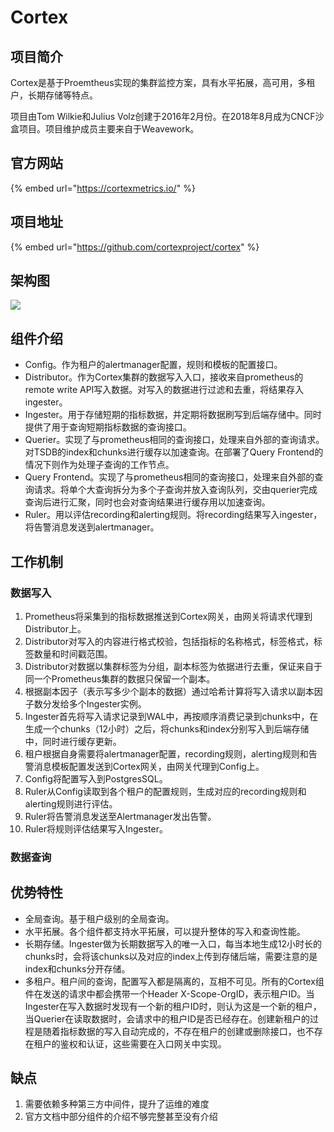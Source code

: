 # Cortex

## 项目简介

Cortex是基于Proemtheus实现的集群监控方案，具有水平拓展，高可用，多租户，长期存储等特点。

项目由Tom Wilkie和Julius Volz创建于2016年2月份。在2018年8月成为CNCF沙盒项目。项目维护成员主要来自于Weavework。

## 官方网站

{% embed url="https://cortexmetrics.io/" %}

## 项目地址

{% embed url="https://github.com/cortexproject/cortex" %}

## 架构图

![](https://cortexmetrics.io/images/architecture.png)

## 组件介绍

* Config。作为租户的alertmanager配置，规则和模板的配置接口。
* Distributor。作为Cortex集群的数据写入入口，接收来自prometheus的remote write API写入数据。对写入的数据进行过滤和去重，将结果存入ingester。
* Ingester。用于存储短期的指标数据，并定期将数据刷写到后端存储中。同时提供了用于查询短期指标数据的查询接口。
* Querier。实现了与prometheus相同的查询接口，处理来自外部的查询请求。对TSDB的index和chunks进行缓存以加速查询。在部署了Query Frontend的情况下则作为处理子查询的工作节点。
* Query Frontend。实现了与prometheus相同的查询接口，处理来自外部的查询请求。将单个大查询拆分为多个子查询并放入查询队列，交由querier完成查询后进行汇聚，同时也会对查询结果进行缓存用以加速查询。
* Ruler。用以评估recording和alerting规则。将recording结果写入ingester，将告警消息发送到alertmanager。

## 工作机制

### 数据写入

1. Prometheus将采集到的指标数据推送到Cortex网关，由网关将请求代理到Distributor上。
2. Distributor对写入的内容进行格式校验，包括指标的名称格式，标签格式，标签数量和时间戳范围。
3. Distributor对数据以集群标签为分组，副本标签为依据进行去重，保证来自于同一个Prometheus集群的数据只保留一个副本。
4. 根据副本因子（表示写多少个副本的数据）通过哈希计算将写入请求以副本因子数分发给多个Ingester实例。
5. Ingester首先将写入请求记录到WAL中，再按顺序消费记录到chunks中，在生成一个chunks（12小时）之后，将chunks和index分别写入到后端存储中，同时进行缓存更新。
6. 租户根据自身需要将alertmanager配置，recording规则，alerting规则和告警消息模板配置发送到Cortex网关，由网关代理到Config上。
7. Config将配置写入到PostgresSQL。
8. Ruler从Config读取到各个租户的配置规则，生成对应的recording规则和alerting规则进行评估。
9. Ruler将告警消息发送至Alertmanager发出告警。
10. Ruler将规则评估结果写入Ingester。

### 数据查询



## 优势特性

* 全局查询。基于租户级别的全局查询。
* 水平拓展。各个组件都支持水平拓展，可以提升整体的写入和查询性能。
* 长期存储。Ingester做为长期数据写入的唯一入口，每当本地生成12小时长的chunks时，会将该chunks以及对应的index上传到存储后端，需要注意的是index和chunks分开存储。
* 多租户。租户间的查询，配置写入都是隔离的，互相不可见。所有的Cortex组件在发送的请求中都会携带一个Header X-Scope-OrgID，表示租户ID。当Ingester在写入数据时发现有一个新的租户ID时，则认为这是一个新的租户，当Querier在读取数据时，会请求中的租户ID是否已经存在。创建新租户的过程是随着指标数据的写入自动完成的，不存在租户的创建或删除接口，也不存在租户的鉴权和认证，这些需要在入口网关中实现。

## 缺点

1. 需要依赖多种第三方中间件，提升了运维的难度
2. 官方文档中部分组件的介绍不够完整甚至没有介绍

